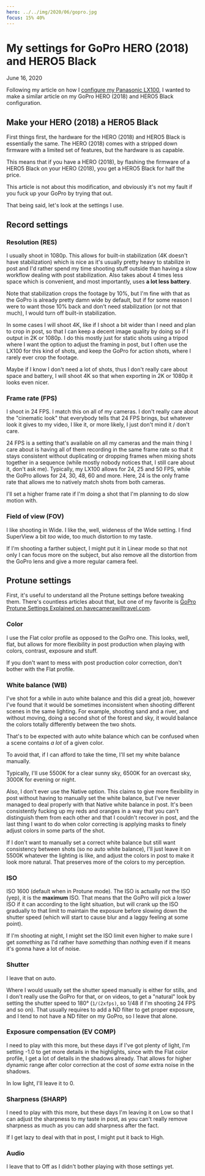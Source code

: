 ```yaml
---
hero: ../../img/2020/06/gopro.jpg
focus: 15% 40%
---
```


My settings for GoPro HERO (2018) and HERO5 Black
=================================================
June 16, 2020

Following my article on how I [configure my Panasonic LX100](../05/my-settings-for-panasonic-lumix-lx100.md),
I wanted to make a similar article on my GoPro HERO (2018) and HERO5 Black configuration.

Make your HERO (2018) a HERO5 Black
-----------------------------------

First things first, the hardware for the HERO (2018) and HERO5 Black is
essentially the same. The HERO (2018) comes with a stripped down
firmware with a limited set of features, but the hardware is as capable.

This means that if you have a HERO (2018), by flashing the firmware of a
HERO5 Black on your HERO (2018), you get a HERO5 Black for half the
price.

This article is not about this modification, and obviously it's not my
fault if you fuck up your GoPro by trying that out.

That being said, let's look at the settings I use.

Record settings
---------------

### Resolution (RES)

I usually shoot in 1080p. This allows for built-in stabilization
(4K doesn't have stabilization) which is nice as it's usually pretty
heavy to stabilize in post and I'd rather spend my time shooting stuff
outside than having a slow workflow dealing with post stabilization.
Also takes about 4 times less space which is convenient, and most
importantly, uses **a lot less battery**.

Note that stabilization crops the footage by 10%, but I'm fine with that
as the GoPro is already pretty damn wide by default, but if for some
reason I were to want those 10% back and don't need stabilization (or
not that much), I would turn off built-in stabilization.

In some cases I will shoot 4K, like if I shoot a bit wider than I need
and plan to crop in post, so that I can keep a decent image quality by
doing so if I output in 2K or 1080p. I do this mostly just for static
shots using a tripod where I want the option to adjust the framing in
post, but I often use the LX100 for this kind of shots, and keep the GoPro for
action shots, where I rarely ever crop the footage.

Maybe if I know I don't need a lot of shots, thus I don't really care
about space and battery, I will shoot 4K so that when exporting in 2K or
1080p it looks even nicer.

### Frame rate (FPS)

I shoot in 24 FPS. I match this on all of my cameras. I don't really
care about the "cinematic look" that everybody tells that 24 FPS brings,
but whatever look it gives to my video, I like it, or more likely, I
just don't mind it / don't care.

24 FPS is a setting that's available on all my cameras and the main
thing I care about is having all of them recording in the same frame
rate so that it stays consistent without duplicating or dropping frames
when mixing shots together in a sequence (while mostly nobody notices
that, I still care about it, don't ask me). Typically, my LX100 allows
for 24, 25 and 50 FPS, while the GoPro allows for 24, 30, 48, 60 and
more. Here, 24 is the only frame rate that allows me to natively match
shots from both cameras.

I'll set a higher frame rate if I'm doing a shot that I'm planning to do
slow motion with.

### Field of view (FOV)

I like shooting in Wide. I like the, well, wideness of the Wide setting.
I find SuperView a bit *too* wide, too much distortion to my taste.

If I'm shooting a farther subject, I might put it in Linear mode so that
not only I can focus more on the subject, but also remove all the
distortion from the GoPro lens and give a more regular camera feel.

Protune settings
----------------

First, it's useful to understand all the Protune settings before
tweaking them. There's countless articles about that, but one of my
favorite is [GoPro Protune Settings Explained on havecamerawilltravel.com](https://havecamerawilltravel.com/gopro/gopro-protune-settings-explained/).

### Color

I use the Flat color profile as opposed to the GoPro one. This looks,
well, flat, but allows for more flexibility in post production when
playing with colors, contrast, exposure and stuff.

If you don't want to mess with post production color correction, don't
bother with the Flat profile.

### White balance (WB)

I've shot for a while in auto white balance and this did a great job,
however I've found that it would be sometimes inconsistent when shooting
different scenes in the same lighting. For example, shooting sand and a
river, and without moving, doing a second shot of the forest and sky, it
would balance the colors totally differently between the two shots.

That's to be expected with auto white balance which can be confused when
a scene contains *a lot* of a given color.

To avoid that, if I can afford to take the time, I'll set my white
balance manually.

Typically, I'll use 5500K for a clear sunny sky, 6500K for an overcast
sky, 3000K for evening or night.

Also, I don't ever use the Native option. This claims to give more
flexibility in post without having to manually set the white balance,
but I've never managed to deal properly with that Native white balance
in post. It's been consistently fucking up my reds and oranges in a way
that you can't distinguish them from each other and that I couldn't
recover in post, and the last thing I want to do when color correcting
is applying masks to finely adjust colors in some parts of the shot.

If I don't want to manually set a correct white balance but still want
consistency between shots (so no auto white balance), I'll just leave it
on 5500K whatever the lighting is like, and adjust the colors in post to
make it look more natural. That preserves more of the colors to my
perception.

### ISO

ISO 1600 (default when in Protune mode). The ISO is actually not the ISO
(yep), it is the **maximum** ISO. That means that the GoPro will pick a
lower ISO if it can according to the light situation, but will crank up
the ISO gradually to that limit to maintain the exposure before slowing
down the shutter speed (which will start to cause blur and a laggy
feeling at some point).

If I'm shooting at night, I might set the ISO limit even higher to make
sure I get *something* as I'd rather have *something* than *nothing*
even if it means it's gonna have a lot of noise.

### Shutter

I leave that on auto.

Where I would usually set the shutter speed manually is either for
stills, and I don't really use the GoPro for that, or on videos, to get
a "natural" look by setting the shutter speed to 180° (`1/(2xfps)`, so
1/48 if I'm shooting 24 FPS and so on). That usually requires to add a ND
filter to get proper exposure, and I tend to not have a ND filter on my
GoPro, so I leave that alone.

### Exposure compensation (EV COMP)

I need to play with this more, but these days if I've got plenty of
light, I'm setting -1.0 to get more details in the highlights, since
with the Flat color profile, I get a lot of details in the shadows
already. That allows for higher dynamic range after color correction
at the cost of *some* extra noise in the shadows.

In low light, I'll leave it to 0.

### Sharpness (SHARP)

I need to play with this more, but these days I'm leaving it on Low so
that I can adjust the sharpness to my taste in post, as you can't really
remove sharpness as much as you can add sharpness after the fact.

If I get lazy to deal with that in post, I might put it back to High.

### Audio

I leave that to Off as I didn't bother playing with those settings yet.
